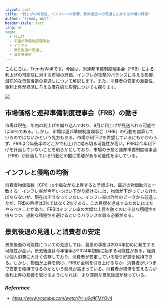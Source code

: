 ```yaml
---
layout: post
title: "利上げの可能性、インフレへの影響、景気後退への見通しに対する市場の評価"
author: "Trendy Wolf"
header-style: text
lang: en
tags:
  - 利上げ
  - 米連邦準備制度理事会
  - インフレ
  - 景気後退の見通し
  - 消費者安定
---
```


こんにちは。TrendyWolfです。今回は、米連邦準備制度理事会（FRB）による利上げの可能性に対する市場の評価、インフレが攻撃的バランスに与える影響、潜在的な景気後退の見通しについて解説します。また、消費者の安定の重要性、金利上昇が経済に与える潜在的な影響についても探ります。

<img
    src="https://i.ytimg.com/vi/u0giIFMYQv4/hqdefault.jpg"
/>


## 市場価格と連邦準備制度理事会（FRB）の動き
市場は現在、年内の利上げを織り込んでおり、9月に利上げが見送られる可能性は50％である。しかし、市場は連邦準備制度理事会（FRB）の行動を誤算しているのではないかという見方もある。市場が利下げを希望しているにもかかわらず、FRBは今年後半のどこかで利上げに踏み切る可能性が高い。FRBは今年利下げを計画していないことを明らかにしており、市場の予想と連邦準備制度理事会（FRB）が計画している行動との間に乖離がある可能性を示している。

## インフレと侵略の均衡
消費者物価指数（CPI）は小幅ながら上昇すると予想され、最近の物価動向と一致する。インフレ率が今年いっぱい下がり続けるには、物価が下がっていなければならないが、現在はそうなっていない。インフレ率は昨年のピークから前進したが、FRBの目標は3％ではなく2％である。この目標を達成するためにはまだやるべきことがあり、FRBはインフレ率の大幅な上昇を防ぐのに十分な積極性を持ちつつ、過剰な積極性を避けるというバランスを取る必要がある。

## 景気後退の見通しと消費者の安定
景気後退の可能性についての見通しでは、最悪の事態は2024年初めに発生する可能性が高い。景気後退は今年後半か2024年初頭に始まる可能性がある。経済は個人消費に大きく依存しており、消費者が安定している限り好調を維持できる。しかし、物価が上昇を続け、FRBが金利を引き上げるなか、消費者がいつまで安定を維持できるのかという懸念が高まっている。消費者が経済を支える力が金利上昇の影響を受けるようになれば、より深刻な景気後退が待っている。


### _Reference_
- _https://www.youtube.com/watch?v=u0giIFMYQv4_

